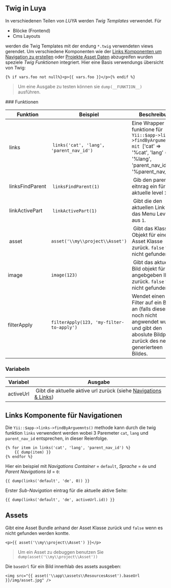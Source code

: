 Twig in Luya
-------------
In verschiedenen Teilen von *LUYA* werden *Twig Templates* verwendet. Für

+ Blöcke (Frontend)
+ Cms Layouts

werden die Twig Templates mit der endung `*.twig` verwendeten views gerendet. Um verschiedene Komponenten wie der [Links Komponenten um Navigation zu erstellen](app-links.md) oder [Projekte Asset Daten](app-assets.md) abzugreifen wurden speziele *Twig Funktionen* integriert. Hier eine Basis verwendungs übersicht von Twig:

```twig
{% if vars.foo not null%}<p>{{ vars.foo }}</p>{% endif %} 
```

> Um eine Ausgabe zu testen können sie `dump(__FUNKTION__)` ausführen.

### Funktionen

| Funktion        | Beispiel        |  Beschreibung      
| --------        | ------------    | ------------
| links           | `links('cat', 'lang', 'parent_nav_id')` | Eine Wrapper funktione für `Yii::$app->links->findByArgument mit `['cat' => '%cat', 'lang' => '%lang', 'parent_nav_id' => '%parent_nav_id']`.
| linksFindParent | `linksFindParent(1)` | Gib den parent eitnrag ein für das aktuelle level `1`.
| linkActivePart    | `linkActivePart(1)` | Gibt die den aktuellen Link für das Menu Level aus `1`.
| asset             | `asset('\\my\\project\\Asset')` | Gibt das Klassen Objekt für eine Asset Klasse zurück. `false` falls nicht gefunden.
| image             | `image(123)` | Gibt das aktuelle Bild objekt für die angebgeben ID zurück. `false` falls nicht gefunden.
| filterApply       | `filterApply(123, 'my-filter-to-apply')` | Wendet einen Filter auf ein Bild an (falls dieser noch nicht angwendet wurde) und gibt den aboslute Bildpfad zurück des neue generierteen Bildes.

### Variabeln

| Variabel          | Ausgabe
| ---               | ---
| activeUrl         | Gibt die aktuelle aktive url zurück (siehe [Navigations & Links](app-menu.md))



Links Komponente für Navigationen
----------------------------------
Die `Yii::$app->links->findByArguemnts()` methode kann durch die twig funktion `links` verwendent werden wobei 3 Paremeter `cat`, `lang` und `parent_nav_id` entsprechen, in dieser Reienfolge.

```twig
{% for item in links('cat', 'lang', 'parent_nav_id') %}
    {{ dump(item) }}
{% endfor %}
```

Hier ein beispiel mit *Navigations Container* = `default`, *Sprache* = `de` und *Parent Navigations Id* = `0`:

```
{{ dump(links('default', 'de', 0)) }}
```

Erster *Sub-Navigation* eintrag für die aktuelle aktive Seite:

```
{{ dump(links('default', 'de', activeUrl.id)) }}
```


Assets
-------
Gibt eine Asset Bundle anhand der Asset Klasse zurück und `false` wenn es nicht gefunden werden kontte.

```
<p>{{ asset('\\my\\project\\Asset') }}</p>
```

> Um ein Asset zu debuggen benutzen Sie `dump(asset('\\my\\project\\Asset'))`

Die `baseUrl` für ein Bild innerhlab des assets ausgeben:

```
<img src="{{ asset('\\app\\assets\\ResourcesAsset').baseUrl }}/img/asset.jpg" />
```

